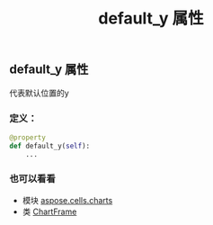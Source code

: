 ﻿---
title: default_y 属性
second_title: Aspose.Cells for Python via .NET API 参考文献
description:
type: docs
weight: 120
url: /zh/python-net/aspose.cells.charts/chartframe/default_y/
is_root: false
---
## default_y 属性

代表默认位置的y
### 定义：
```python
@property
def default_y(self):
    ...
```

### 也可以看看
* 模块 [aspose.cells.charts](../../)
* 类 [ChartFrame](/cells/zh/python-net/aspose.cells.charts/chartframe)
